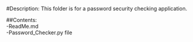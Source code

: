 #Description: This folder is for a password security checking application.

##Contents:  
-ReadMe.md  
-Password_Checker.py file  


